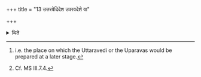 +++
title = "13 उत्तरवेदिदेश उपरवदेशे वा"

+++

<details><summary>थिते</summary>

13. Either at the place of the Uttaravedi or at the place of the Uparavas,[^1] having spread out the skin of a red bull with its neck to the east and the hairy side turned upwards ( the Adhvaryu) scatters the king (Soma-plant)[^2] upon the southern half of the skin. The Soma-vendor sits down upon then half.   


[^1]: i.e. the place on which the Uttaravedi or the Uparavas would be prepared at a later stage.  

[^2]: Cf. MS III.7.4.
</details>
